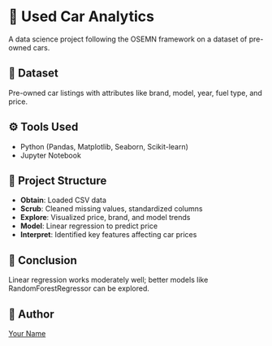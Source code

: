 # 🚗 Used Car Analytics

A data science project following the OSEMN framework on a dataset of pre-owned cars.

## 📁 Dataset
Pre-owned car listings with attributes like brand, model, year, fuel type, and price.

## ⚙️ Tools Used
- Python (Pandas, Matplotlib, Seaborn, Scikit-learn)
- Jupyter Notebook

## 🔎 Project Structure
- **Obtain**: Loaded CSV data
- **Scrub**: Cleaned missing values, standardized columns
- **Explore**: Visualized price, brand, and model trends
- **Model**: Linear regression to predict price
- **Interpret**: Identified key features affecting car prices

## 📌 Conclusion
Linear regression works moderately well; better models like RandomForestRegressor can be explored.

## 🚀 Author
[Your Name](https://github.com/Sutirtho9)

